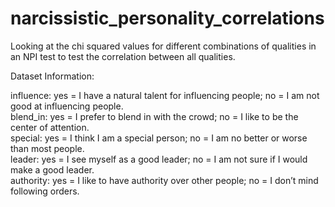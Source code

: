 # narcissistic_personality_correlations
Looking at the chi squared values for different combinations of qualities in an NPI test to test the correlation between all qualities.

Dataset Information:

influence: yes = I have a natural talent for influencing people; no = I am not good at influencing people.<br>
blend_in: yes = I prefer to blend in with the crowd; no = I like to be the center of attention.<br>
special: yes = I think I am a special person; no = I am no better or worse than most people.<br>
leader: yes = I see myself as a good leader; no = I am not sure if I would make a good leader.<br>
authority: yes = I like to have authority over other people; no = I don’t mind following orders.
